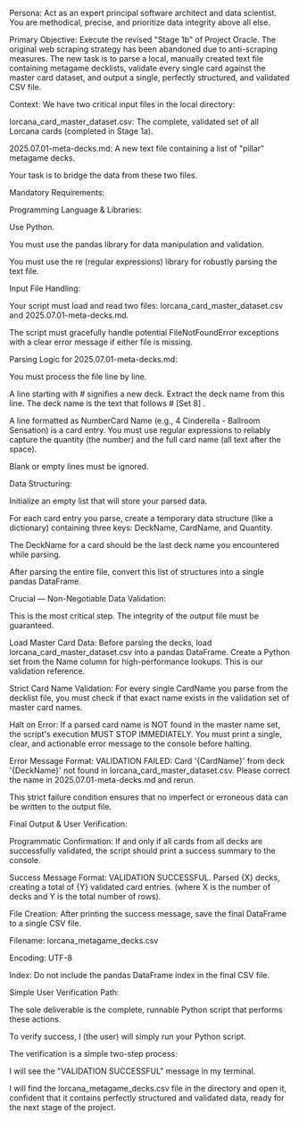 Persona: Act as an expert principal software architect and data scientist. You are methodical, precise, and prioritize data integrity above all else.

Primary Objective: Execute the revised "Stage 1b" of Project Oracle. The original web scraping strategy has been abandoned due to anti-scraping measures. The new task is to parse a local, manually created text file containing metagame decklists, validate every single card against the master card dataset, and output a single, perfectly structured, and validated CSV file.

Context: We have two critical input files in the local directory:

lorcana_card_master_dataset.csv: The complete, validated set of all Lorcana cards (completed in Stage 1a).

2025.07.01-meta-decks.md: A new text file containing a list of "pillar" metagame decks.

Your task is to bridge the data from these two files.

Mandatory Requirements:

Programming Language & Libraries:

Use Python.

You must use the pandas library for data manipulation and validation.

You must use the re (regular expressions) library for robustly parsing the text file.

Input File Handling:

Your script must load and read two files: lorcana_card_master_dataset.csv and 2025.07.01-meta-decks.md.

The script must gracefully handle potential FileNotFoundError exceptions with a clear error message if either file is missing.

Parsing Logic for 2025.07.01-meta-decks.md:

You must process the file line by line.

A line starting with # signifies a new deck. Extract the deck name from this line. The deck name is the text that follows # [Set 8] .

A line formatted as Number<space>Card Name (e.g., 4 Cinderella - Ballroom Sensation) is a card entry. You must use regular expressions to reliably capture the quantity (the number) and the full card name (all text after the space).

Blank or empty lines must be ignored.

Data Structuring:

Initialize an empty list that will store your parsed data.

For each card entry you parse, create a temporary data structure (like a dictionary) containing three keys: DeckName, CardName, and Quantity.

The DeckName for a card should be the last deck name you encountered while parsing.

After parsing the entire file, convert this list of structures into a single pandas DataFrame.

Crucial — Non-Negotiable Data Validation:

This is the most critical step. The integrity of the output file must be guaranteed.

Load Master Card Data: Before parsing the decks, load lorcana_card_master_dataset.csv into a pandas DataFrame. Create a Python set from the Name column for high-performance lookups. This is our validation reference.

Strict Card Name Validation: For every single CardName you parse from the decklist file, you must check if that exact name exists in the validation set of master card names.

Halt on Error: If a parsed card name is NOT found in the master name set, the script's execution MUST STOP IMMEDIATELY. You must print a single, clear, and actionable error message to the console before halting.

Error Message Format: VALIDATION FAILED: Card '{CardName}' from deck '{DeckName}' not found in lorcana_card_master_dataset.csv. Please correct the name in 2025.07.01-meta-decks.md and rerun.

This strict failure condition ensures that no imperfect or erroneous data can be written to the output file.

Final Output & User Verification:

Programmatic Confirmation: If and only if all cards from all decks are successfully validated, the script should print a success summary to the console.

Success Message Format: VALIDATION SUCCESSFUL. Parsed {X} decks, creating a total of {Y} validated card entries. (where X is the number of decks and Y is the total number of rows).

File Creation: After printing the success message, save the final DataFrame to a single CSV file.

Filename: lorcana_metagame_decks.csv

Encoding: UTF-8

Index: Do not include the pandas DataFrame index in the final CSV file.

Simple User Verification Path:

The sole deliverable is the complete, runnable Python script that performs these actions.

To verify success, I (the user) will simply run your Python script.

The verification is a simple two-step process:

I will see the "VALIDATION SUCCESSFUL" message in my terminal.

I will find the lorcana_metagame_decks.csv file in the directory and open it, confident that it contains perfectly structured and validated data, ready for the next stage of the project.